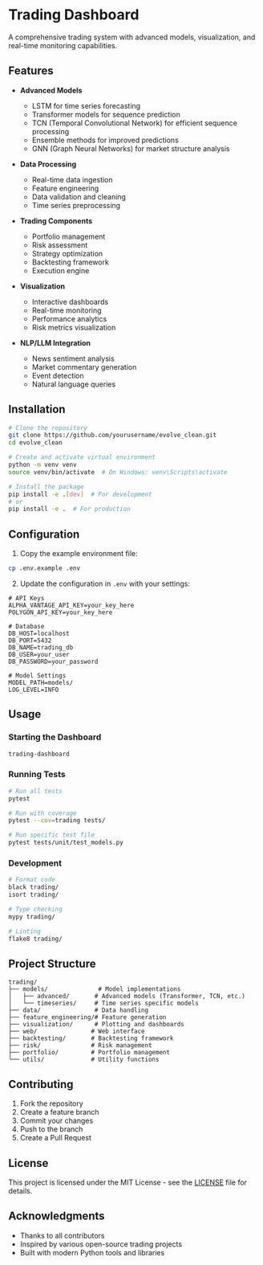 # Trading Dashboard

A comprehensive trading system with advanced models, visualization, and real-time monitoring capabilities.

## Features

- **Advanced Models**
  - LSTM for time series forecasting
  - Transformer models for sequence prediction
  - TCN (Temporal Convolutional Network) for efficient sequence processing
  - Ensemble methods for improved predictions
  - GNN (Graph Neural Networks) for market structure analysis

- **Data Processing**
  - Real-time data ingestion
  - Feature engineering
  - Data validation and cleaning
  - Time series preprocessing

- **Trading Components**
  - Portfolio management
  - Risk assessment
  - Strategy optimization
  - Backtesting framework
  - Execution engine

- **Visualization**
  - Interactive dashboards
  - Real-time monitoring
  - Performance analytics
  - Risk metrics visualization

- **NLP/LLM Integration**
  - News sentiment analysis
  - Market commentary generation
  - Event detection
  - Natural language queries

## Installation

```bash
# Clone the repository
git clone https://github.com/yourusername/evolve_clean.git
cd evolve_clean

# Create and activate virtual environment
python -m venv venv
source venv/bin/activate  # On Windows: venv\Scripts\activate

# Install the package
pip install -e .[dev]  # For development
# or
pip install -e .  # For production
```

## Configuration

1. Copy the example environment file:
```bash
cp .env.example .env
```

2. Update the configuration in `.env` with your settings:
```env
# API Keys
ALPHA_VANTAGE_API_KEY=your_key_here
POLYGON_API_KEY=your_key_here

# Database
DB_HOST=localhost
DB_PORT=5432
DB_NAME=trading_db
DB_USER=your_user
DB_PASSWORD=your_password

# Model Settings
MODEL_PATH=models/
LOG_LEVEL=INFO
```

## Usage

### Starting the Dashboard

```bash
trading-dashboard
```

### Running Tests

```bash
# Run all tests
pytest

# Run with coverage
pytest --cov=trading tests/

# Run specific test file
pytest tests/unit/test_models.py
```

### Development

```bash
# Format code
black trading/
isort trading/

# Type checking
mypy trading/

# Linting
flake8 trading/
```

## Project Structure

```
trading/
├── models/              # Model implementations
│   ├── advanced/       # Advanced models (Transformer, TCN, etc.)
│   └── timeseries/     # Time series specific models
├── data/               # Data handling
├── feature_engineering/# Feature generation
├── visualization/      # Plotting and dashboards
├── web/               # Web interface
├── backtesting/       # Backtesting framework
├── risk/              # Risk management
├── portfolio/         # Portfolio management
└── utils/             # Utility functions
```

## Contributing

1. Fork the repository
2. Create a feature branch
3. Commit your changes
4. Push to the branch
5. Create a Pull Request

## License

This project is licensed under the MIT License - see the [LICENSE](LICENSE) file for details.

## Acknowledgments

- Thanks to all contributors
- Inspired by various open-source trading projects
- Built with modern Python tools and libraries